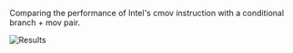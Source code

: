 Comparing the performance of Intel's cmov instruction
with a conditional branch + mov pair.


![Results](https://raw.githubusercontent.com/xiadz/cmov/master/output/out.png)
